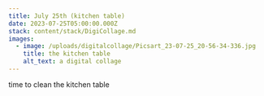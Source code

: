 ```yaml
---
title: July 25th (kitchen table)
date: 2023-07-25T05:00:00.000Z
stack: content/stack/DigiCollage.md
images:
  - image: /uploads/digitalcollage/Picsart_23-07-25_20-56-34-336.jpg
    title: the kitchen table
    alt_text: a digital collage
---
```


time to clean the kitchen table
